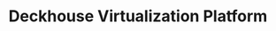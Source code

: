 ---
title: "Deckhouse Virtualization Platform"
permalink: en/virtualization-platform/documentation/architecture/table.html
---
